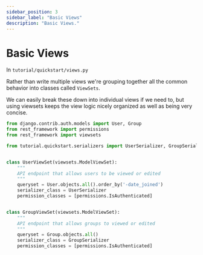 ```yaml
---
sidebar_position: 3
sidebar_label: "Basic Views"
description: "Basic Views."
---
```


# Basic Views

In `tutorial/quickstart/views.py`

Rather than write multiple views we're grouping together all the common behavior into classes called `ViewSets`.

We can easily break these down into individual views if we need to, but using viewsets keeps the view logic nicely organized as well as being very concise.

```py
from django.contrib.auth.models import User, Group
from rest_framework import permissions
from rest_framework import viewsets

from tutorial.quickstart.serializers import UserSerializer, GroupSerializer


class UserViewSet(viewsets.ModelViewSet):
    """
    API endpoint that allows users to be viewed or edited
    """
    queryset = User.objects.all().order_by('-date_joined')
    serializer_class = UserSerializer
    permission_classes = [permissions.IsAuthenticated]


class GroupViewSet(viewsets.ModelViewSet):
    """
    API endpoint that allows groups to viewed or edited
    """
    queryset = Group.objects.all()
    serializer_class = GroupSerializer
    permission_classes = [permissions.IsAuthenticated]
```
